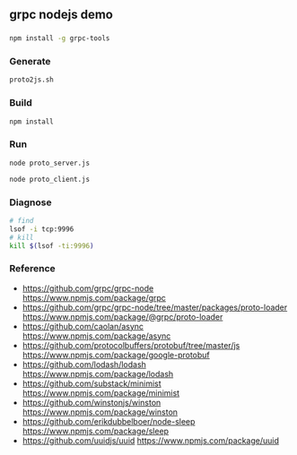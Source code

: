 ## grpc nodejs demo
###
```bash
npm install -g grpc-tools
```

### Generate
```bash
proto2js.sh
```

### Build
```bash
npm install
```
### Run
```bash
node proto_server.js
```

```bash
node proto_client.js
```

### Diagnose
```bash
# find
lsof -i tcp:9996
# kill
kill $(lsof -ti:9996)
```
### Reference
- https://github.com/grpc/grpc-node https://www.npmjs.com/package/grpc
- https://github.com/grpc/grpc-node/tree/master/packages/proto-loader https://www.npmjs.com/package/@grpc/proto-loader
- https://github.com/caolan/async https://www.npmjs.com/package/async
- https://github.com/protocolbuffers/protobuf/tree/master/js https://www.npmjs.com/package/google-protobuf
- https://github.com/lodash/lodash https://www.npmjs.com/package/lodash
- https://github.com/substack/minimist https://www.npmjs.com/package/minimist
- https://github.com/winstonjs/winston https://www.npmjs.com/package/winston
- https://github.com/erikdubbelboer/node-sleep https://www.npmjs.com/package/sleep
- https://github.com/uuidjs/uuid https://www.npmjs.com/package/uuid